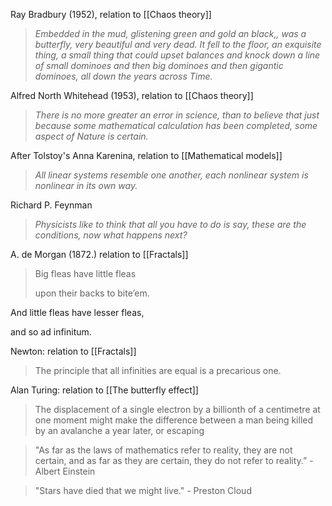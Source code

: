 Ray Bradbury (1952), relation to [[Chaos theory]]
> *Embedded in the mud, glistening green and gold an black,, was a butterfly, very beautiful and very dead. It fell to the floor, an exquisite thing, a small thing that could upset balances and knock down a line of small dominoes and then big dominoes and then gigantic dominoes, all down the years across Time.*

Alfred North Whitehead (1953), relation to [[Chaos theory]]
>*There is no more greater an error in science, than to believe that just because some mathematical calculation has been completed, some aspect of Nature is certain.*

After Tolstoy's Anna Karenina, relation to [[Mathematical models]]
>*All linear systems resemble one another, each nonlinear system is nonlinear in its own way.*

Richard P. Feynman
>*Physicists like to think that all you have to do is say, these are the conditions, now what happens next?*

A. de Morgan (1872.) relation to [[Fractals]]
>Big fleas have little fleas
>
>upon their backs to bite’em.
>
   And little fleas have lesser fleas,
>
   and so ad infinitum.

Newton: relation to [[Fractals]]
> The principle that all infinities are equal is a precarious one.

Alan Turing: relation to [[The butterfly effect]]
>The displacement of a single electron by a billionth of a centimetre at one moment might make the difference between a man being killed by an avalanche a year later, or escaping

>"As far as the laws of mathematics refer to reality, they are not certain, and as far as they are certain, they do not refer to reality.” - Albert Einstein

>"Stars have died that we might live." - Preston Cloud


